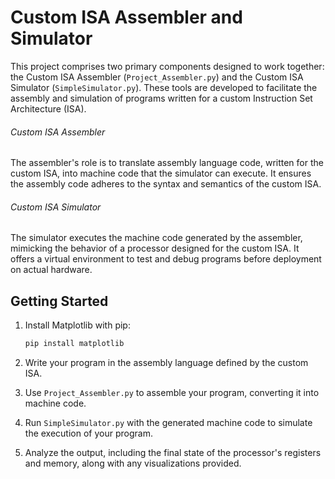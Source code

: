 # Custom ISA Assembler and Simulator

This project comprises two primary components designed to work together: the Custom ISA Assembler (`Project_Assembler.py`) and the Custom ISA Simulator (`SimpleSimulator.py`). These tools are developed to facilitate the assembly and simulation of programs written for a custom Instruction Set Architecture (ISA).

###### Custom ISA Assembler 

The assembler's role is to translate assembly language code, written for the custom ISA, into machine code that the simulator can execute. It ensures the assembly code adheres to the syntax and semantics of the custom ISA.


###### Custom ISA Simulator 

The simulator executes the machine code generated by the assembler, mimicking the behavior of a processor designed for the custom ISA. It offers a virtual environment to test and debug programs before deployment on actual hardware.

## Getting Started
1. Install Matplotlib with pip:
    
    ```sh
    pip install matplotlib
    ```
2. Write your program in the assembly language defined by the custom ISA.
3. Use `Project_Assembler.py` to assemble your program, converting it into machine code.
4. Run `SimpleSimulator.py` with the generated machine code to simulate the execution of your program.
5. Analyze the output, including the final state of the processor's registers and memory, along with any visualizations provided.